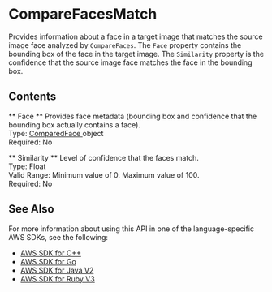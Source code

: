 # CompareFacesMatch<a name="API_CompareFacesMatch"></a>

Provides information about a face in a target image that matches the source image face analyzed by `CompareFaces`\. The `Face` property contains the bounding box of the face in the target image\. The `Similarity` property is the confidence that the source image face matches the face in the bounding box\.

## Contents<a name="API_CompareFacesMatch_Contents"></a>

 ** Face **   <a name="rekognition-Type-CompareFacesMatch-Face"></a>
Provides face metadata \(bounding box and confidence that the bounding box actually contains a face\)\.  
Type: [ ComparedFace ](API_ComparedFace.md) object  
Required: No

 ** Similarity **   <a name="rekognition-Type-CompareFacesMatch-Similarity"></a>
Level of confidence that the faces match\.  
Type: Float  
Valid Range: Minimum value of 0\. Maximum value of 100\.  
Required: No

## See Also<a name="API_CompareFacesMatch_SeeAlso"></a>

For more information about using this API in one of the language\-specific AWS SDKs, see the following:
+  [ AWS SDK for C\+\+](https://docs.aws.amazon.com/goto/SdkForCpp/rekognition-2016-06-27/CompareFacesMatch) 
+  [ AWS SDK for Go](https://docs.aws.amazon.com/goto/SdkForGoV1/rekognition-2016-06-27/CompareFacesMatch) 
+  [ AWS SDK for Java V2](https://docs.aws.amazon.com/goto/SdkForJavaV2/rekognition-2016-06-27/CompareFacesMatch) 
+  [ AWS SDK for Ruby V3](https://docs.aws.amazon.com/goto/SdkForRubyV3/rekognition-2016-06-27/CompareFacesMatch) 